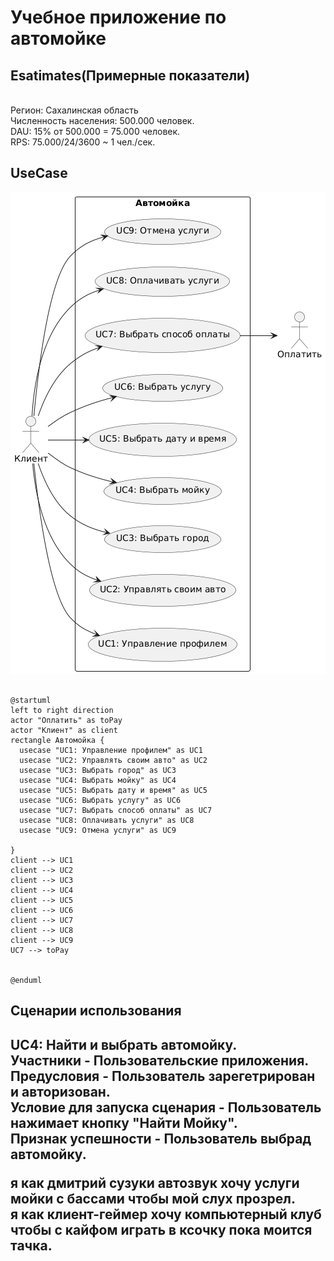 <h1>Учебное приложение по автомойке</h1>

<h2>Esatimates(Примерные показатели)</h2> <br>
Регион: Сахалинская область <br>
Численность населения: 500.000 человек. <br>
DAU: 15% от 500.000 = 75.000 человек. <br>
RPS: 75.000/24/3600 ~ 1 чел./сек. <br>

<h2>UseCase</h2>

![schema](UseCase.png)

```plantuml

@startuml
left to right direction
actor "Оплатить" as toPay
actor "Клиент" as client
rectangle Автомойка {
  usecase "UC1: Управление профилем" as UC1
  usecase "UC2: Управлять своим авто" as UC2
  usecase "UC3: Выбрать город" as UC3
  usecase "UC4: Выбрать мойку" as UC4
  usecase "UC5: Выбрать дату и время" as UC5
  usecase "UC6: Выбрать услугу" as UC6
  usecase "UC7: Выбрать способ оплаты" as UC7
  usecase "UC8: Оплачивать услуги" as UC8
  usecase "UC9: Отмена услуги" as UC9

}
client --> UC1
client --> UC2
client --> UC3
client --> UC4
client --> UC5
client --> UC6
client --> UC7
client --> UC8
client --> UC9
UC7 --> toPay


@enduml

```
<h2>Сценарии использования<h2> 
UC4: Найти и выбрать автомойку.<br>
Участники - Пользовательские приложения. <br>
Предусловия - Пользователь зарегетрирован и авторизован. <br>
Условие для запуска сценария - Пользователь нажимает кнопку "Найти Мойку".<br>
Признак успешности - Пользователь выбрад автомойку.<br>

я как дмитрий сузуки автозвук хочу услуги мойки с бассами чтобы мой слух прозрел. <br>
я как клиент-геймер хочу компьютерный клуб чтобы с кайфом играть в ксочку пока моится тачка. <br>
 
